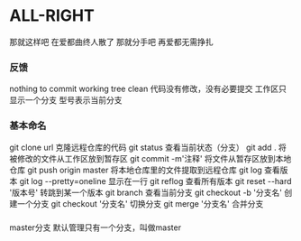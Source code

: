 # ALL-RIGHT
那就这样吧
在爱都曲终人散了
那就分手吧
再爱都无需挣扎



###  反馈
nothing to commit   working tree clean   代码没有修改，没有必要提交
工作区只显示一个分支
型号表示当前分支


### 基本命名
git clone url 克隆远程仓库的代码
git status  查看当前状态（分支）
git add .  将被修改的文件从工作区放到暂存区
git commit -m'注释'    将文件从暂存区放到本地仓库
git push origin master  将本地仓库里的文件提取到远程仓库
git log  查看版本
git log --pretty=oneline  显示在一行
git reflog  查看所有版本
git reset --hard '版本号'  转跳到某一个版本
git branch 查看当前分支
git checkout -b '分支名'  创建一个分支
git checkout '分支名'   切换分支
git merge '分支名'  合并分支


###
master分支
默认管理只有一个分支，叫做master